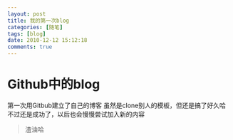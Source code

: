 ```yaml
---
layout: post
title: 我的第一次blog
categories: [随笔]
tags: [blog]
date: 2010-12-12 15:12:18
comments: true
---
```


# Github中的blog
第一次用Gitbub建立了自己的博客
虽然是clone别人的模板，但还是搞了好久哈
不过还是成功了，以后也会慢慢尝试加入新的内容
>渣油哈
